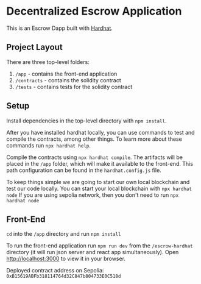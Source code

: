 # Decentralized Escrow Application

This is an Escrow Dapp built with [Hardhat](https://hardhat.org/).

## Project Layout

There are three top-level folders:

1. `/app` - contains the front-end application
2. `/contracts` - contains the solidity contract
3. `/tests` - contains tests for the solidity contract

## Setup

Install dependencies in the top-level directory with `npm install`.

After you have installed hardhat locally, you can use commands to test and compile the contracts, among other things. To learn more about these commands run `npx hardhat help`.

Compile the contracts using `npx hardhat compile`. The artifacts will be placed in the `/app` folder, which will make it available to the front-end. This path configuration can be found in the `hardhat.config.js` file.

To keep things simple we are going to start our own local blockchain and test our code locally. You can start your local blockchain with `npx hardhat node`
If you are using sepolia network, then you don't need to run `npx hardhat node`

## Front-End

`cd` into the `/app` directory and run `npm install`

To run the front-end application run `npm run dev` from the `/escrow-hardhat` directory (it will run json server and react app simultaneously). Open [http://localhost:3000](http://localhost:3000) to view it in your browser.

Deployed contract address on Sepolia: `0xB15619ABFb318114764d32C847b804733E0C518d`
